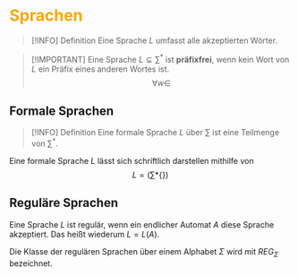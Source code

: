 # <font color = "orange">Sprachen</font>

>[!INFO] Definition
>Eine Sprache $L$ umfasst alle akzeptierten Wörter.

>[!IMPORTANT] Eine Sprache $L \subseteq \sum^*$ ist **präfixfrei**, wenn kein Wort von $L$ ein Präfix eines anderen Wortes ist.
>$$
>\forall w \in 
>$$

## Formale Sprachen
>[!INFO] Definition
>Eine formale Sprache $L$ über $\sum$ ist eine Teilmenge von $\sum^*$.

Eine formale Sprache $L$ lässt sich schriftlich darstellen mithilfe von $$L=(\sum*\{\})$$

## Reguläre Sprachen
Eine Sprache $L$ ist regulär, wenn ein endlicher Automat $A$ diese Sprache akzeptiert. Das heißt wiederum $L=L(A)$.

Die Klasse der regulären Sprachen über einem Alphabet $\Sigma$ wird mit $REG_\Sigma$ bezeichnet. 